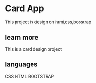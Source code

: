 # Card App
This project is design  on html,css,boostrap

## learn more
This is a card design project

## languages
CSS
HTML
BOOTSTRAP
